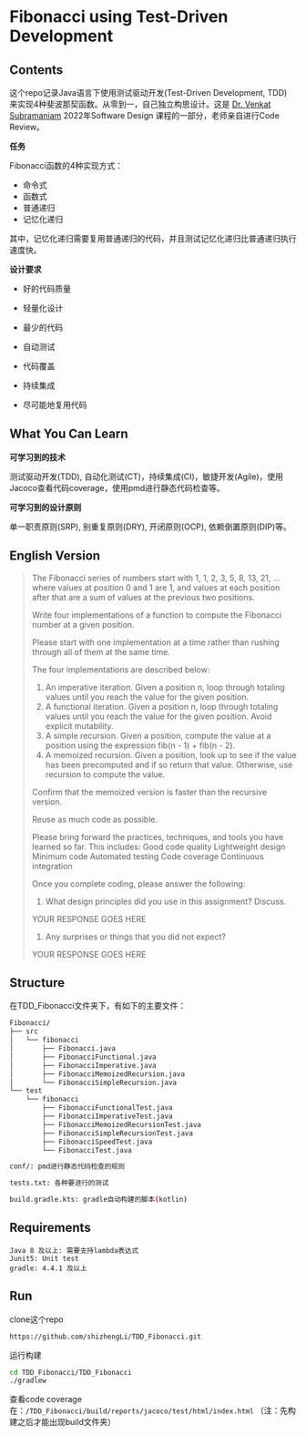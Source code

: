 # Fibonacci using Test-Driven Development

## Contents

这个repo记录Java语言下使用测试驱动开发(Test-Driven Development, TDD) 来实现4种斐波那契函数。从零到一，自己独立构思设计。这是 [Dr. Venkat Subramaniam](https://agiledeveloper.com/aboutus.html) 2022年Software Design 课程的一部分，老师亲自进行Code Review。

**任务** 

Fibonacci函数的4种实现方式：

- 命令式
- 函数式
- 普通递归
- 记忆化递归

其中，记忆化递归需要复用普通递归的代码，并且测试记忆化递归比普通递归执行速度快。

**设计要求**

- 好的代码质量

- 轻量化设计

- 最少的代码
- 自动测试
- 代码覆盖
- 持续集成
- 尽可能地复用代码

## What You Can Learn

**可学习到的技术**

测试驱动开发(TDD), 自动化测试(CT)，持续集成(CI)，敏捷开发(Agile)，使用Jacoco查看代码coverage，使用pmd进行静态代码检查等。



**可学习到的设计原则**

单一职责原则(SRP), 别重复原则(DRY), 开闭原则(OCP), 依赖倒置原则(DIP)等。



## English Version



>The Fibonacci series of numbers start with 1, 1, 2, 3, 5, 8, 13, 21, ... where values at position 0 and 1 are 1, and values at each position after that are a sum of values at the previous two positions.
>
>Write four implementations of a function to compute the Fibonacci number at a given position.
>
>Please start with one implementation at a time rather than rushing through all of them at the same time.
>
>The four implementations are described below:
>
>1. An imperative iteration. Given a position n, loop through totaling values until you reach the value for the given position.
>2. A functional iteration. Given a position n, loop through totaling values until you reach the value for the given position. Avoid explicit mutability.
>3. A simple recursion. Given a position, compute the value at a position using the expression fib(n - 1) + fib(n - 2).
>4. A memoized recursion. Given a position, look up to see if the value has been precomputed and if so return that value. Otherwise, use recursion to compute the value.
>
>Confirm that the memoized version is faster than the recursive version.
>
>Reuse as much code as possible.
>
>Please bring forward the practices, techniques, and tools you have learned so far. This includes: Good code quality Lightweight design Minimum code Automated testing
>Code coverage Continuous integration
>
>Once you complete coding, please answer the following:
>
>1. What design principles did you use in this assignment? Discuss.
>
>YOUR RESPONSE GOES HERE
>
>1. Any surprises or things that you did not expect?
>
>YOUR RESPONSE GOES HERE



## Structure

在TDD_Fibonacci文件夹下，有如下的主要文件：

```bash
Fibonacci/
├── src
│   └── fibonacci
│       ├── Fibonacci.java
│       ├── FibonacciFunctional.java
│       ├── FibonacciImperative.java
│       ├── FibonacciMemoizedRecursion.java
│       └── FibonacciSimpleRecursion.java
└── test
    └── fibonacci
        ├── FibonacciFunctionalTest.java
        ├── FibonacciImperativeTest.java
        ├── FibonacciMemoizedRecursionTest.java
        ├── FibonacciSimpleRecursionTest.java
        ├── FibonacciSpeedTest.java
        └── FibonacciTest.java

conf/: pmd进行静态代码检查的规则

tests.txt: 各种要进行的测试

build.gradle.kts: gradle自动构建的脚本(kotlin)
```



## Requirements

```
Java 8 及以上: 需要支持lambda表达式
Junit5: Unit test
gradle: 4.4.1 及以上
```



## Run

clone这个repo

```bash
https://github.com/shizhengLi/TDD_Fibonacci.git
```

运行构建

```bash
cd TDD_Fibonacci/TDD_Fibonacci
./gradlew
```

查看code coverage在：`/TDD_Fibonacci/build/reports/jacoco/test/html/index.html` （注：先构建之后才能出现build文件夹）
